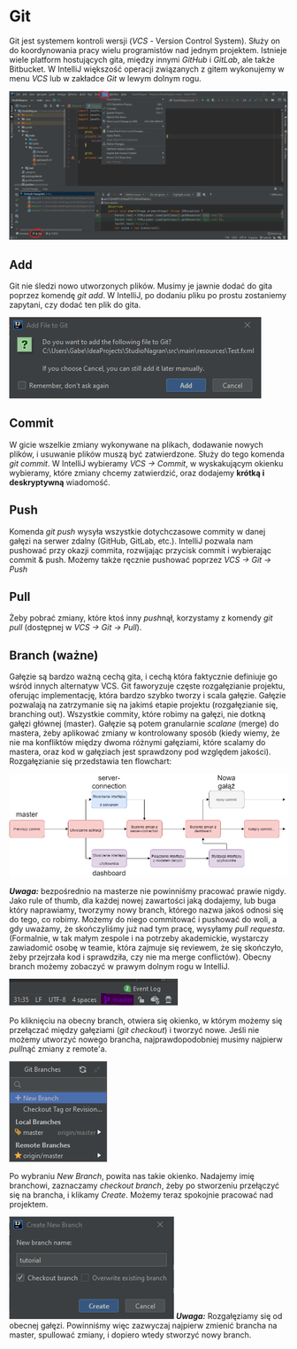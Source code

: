# Git
Git jest systemem kontroli wersji (*VCS* - Version Control System). Służy on do koordynowania pracy wielu programistów nad jednym projektem. Istnieje wiele platform hostujących gita, między innymi *GitHub* i *GitLab*, ale także Bitbucket. W IntelliJ większość operacji związanych z gitem wykonujemy w menu *VCS* lub w zakładce *Git* w lewym dolnym rogu.

![Intellij git tabs](images/intellij_git.png)

## Add
Git nie śledzi nowo utworzonych plików. Musimy je jawnie dodać do gita poprzez komendę *git add*. W IntelliJ, po dodaniu pliku po prostu zostaniemy zapytani, czy dodać ten plik do gita.

![Git add](images/add_to_git.png)

## Commit
W gicie wszelkie zmiany wykonywane na plikach, dodawanie nowych plików, i usuwanie plików muszą być zatwierdzone. Służy do tego komenda *git commit*. W IntelliJ wybieramy *VCS -> Commit*, w wyskakującym okienku wybieramy, które zmiany chcemy zatwierdzić, oraz dodajemy **krótką i deskryptywną** wiadomość. 

## Push
Komenda *git push* wysyła wszystkie dotychczasowe commity w danej gałęzi na serwer zdalny (GitHub, GitLab, etc.). IntelliJ pozwala nam pushować przy okazji commita, rozwijając przycisk commit i wybierając commit & push. Możemy także ręcznie pushować poprzez *VCS -> Git -> Push*

## Pull
Żeby pobrać zmiany, które ktoś inny *push*nął, korzystamy z komendy *git pull* (dostępnej w *VCS -> Git -> Pull*). 

## **Branch (ważne)**
Gałęzie są bardzo ważną cechą gita, i cechą która faktycznie definiuje go wśród innych alternatyw VCS. Git faworyzuje częste rozgałęzianie projektu, oferując implementację, która bardzo szybko tworzy i scala gałęzie. Gałęzie pozwalają na zatrzymanie się na jakimś etapie projektu (rozgałęzianie się, branching out). Wszystkie commity, które robimy na gałęzi, nie dotkną gałęzi głównej (master). Gałęzie są potem granularnie *scalane* (merge) do mastera, żeby aplikować zmiany w kontrolowany sposób (kiedy wiemy, że nie ma konfliktów między dwoma różnymi gałęziami, które scalamy do mastera, oraz kod w gałęziach jest sprawdzony pod względem jakości).
Rozgałęzianie się przedstawia ten flowchart:

![Branching out](images/branch_flow.png)

***Uwaga:*** bezpośrednio na masterze nie powinniśmy pracować prawie nigdy. Jako rule of thumb, dla każdej nowej zawartości jaką dodajemy, lub buga który naprawiamy, tworzymy nowy branch, którego nazwa jakoś odnosi się do tego, co robimy. Możemy do niego commitować i pushować do woli, a gdy uważamy, że skończyliśmy już nad tym pracę, wysyłamy *pull requesta*. (Formalnie, w tak małym zespole i na potrzeby akademickie, wystarczy zawiadomić osobę w teamie, która zajmuje się reviewem, że się skończyło, żeby przejrzała kod i sprawdziła, czy nie ma merge conflictów). Obecny branch możemy zobaczyć w prawym dolnym rogu w IntelliJ.

![Current branch](images/intellij_current_branch.png)

Po kliknięciu na obecny branch, otwiera się okienko, w którym możemy się przełączać między gałęziami (*git checkout*) i tworzyć nowe. Jeśli nie możemy utworzyć nowego brancha, najprawdopodobniej musimy najpierw *pull*nąć zmiany z remote'a.

![Branch dialog](images/intellij_branch_dialog.png)

Po wybraniu *New Branch*, powita nas takie okienko. Nadajemy imię branchowi, zaznaczamy *checkout branch*, żeby po stworzeniu przełączyć się na brancha, i klikamy *Create*. Możemy teraz spokojnie pracować nad projektem.

![Create branch](images/intellij_create_branch.png)
***Uwaga:*** Rozgałęziamy się od obecnej gałęzi. Powinniśmy więc zazwyczaj najpierw zmienić brancha na master, spullować zmiany, i dopiero wtedy stworzyć nowy branch.
